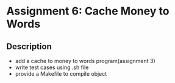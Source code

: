 # Assignment 6: Cache Money to Words

## Description 
* add a cache to money to words program(assignment 3)
* write test cases using .sh file
* provide a Makefile to compile object 
